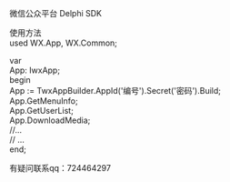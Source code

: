 微信公众平台 Delphi SDK  

使用方法  
used
  WX.App, WX.Common;  
  
var  
  App: IwxApp;  
begin  
  App := TwxAppBuilder.AppId('编号').Secret('密码').Build;  
  App.GetMenuInfo;  
  App.GetUserList;  
  App.DownloadMedia;   
  //...  
  // ...  
end;  
  
有疑问联系qq：724464297
